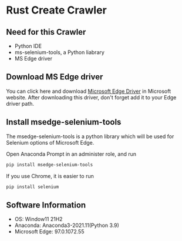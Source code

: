 # Rust Create Crawler

## Need for this Crawler

- Python IDE
- ms-selenium-tools, a Python liabrary
- MS Edge driver

## Download MS Edge driver

You can click here and download
[Microsoft Edge Driver](https://developer.microsoft.com/en-us/microsoft-edge/tools/webdriver/)
in Microsoft website.
After downloading this driver, don't forget add it to your Edge driver path.

## Install msedge-selenium-tools

The msedge-selenium-tools is a python library which will be used for Selenium options of Microsoft Edge.

Open Anaconda Prompt in an administer role, and run

```sh
pip install msedge-selenium-tools
```

If you use Chrome, it is easier to run

```sh
pip install selenium
```

## Software Information

- OS: Window11 21H2
- Anaconda: Anaconda3-2021.11(Python 3.9)
- Microsoft Edge: 97.0.1072.55
